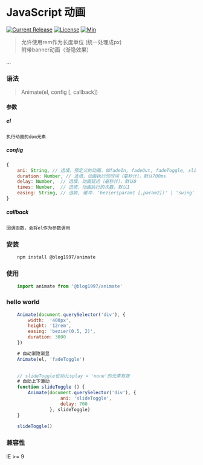 # JavaScript 动画   
[![Current Release](https://img.shields.io/npm/v/@blog1997/animate)](Current-Release)
[![License](https://img.shields.io/github/license/youLookLikeDelicious/Animate)](License)
[![Min](https://img.shields.io/bundlephobia/min/@blog1997/animate)](min)
>允许使用rem作为长度单位 (统一处理成px)  
附带banner动画（渐隐效果）   
    
...
### 语法
>Animate(el, config [, callback])

#### 参数
##### el 
    执行动画的dom元素
##### config

```javascript
{   
    ani: String, // 选填，预定义的动画，如fadeIn, fadeOut, fadeToggle, slideUp, slideDown, slideToggle  
    duration: Number, // 选填，动画执行的时间（毫秒计），默认700ms   
    delay: Number,  // 选填，动画延迟（毫秒计），默认0    
    times: Number,  // 选填，动画执行的次数，默认1   
    easing: String, // 选填, 缓冲. 'bezier(param1 [,param2])' | 'swing'  | 'liner'
}
```
##### callback
    回调函数，会将el作为参数调用

### 安装
```npm
    npm install @blog1997/animate
```
### 使用
```javascript
    import animate from '@blog1997/animate'
```
### hello world
```javascript
    Animate(document.querySelector('div'), {
        width:  '400px',
        height: '12rem',
        easing: 'bezier(0.5, 2)',
        duration: 3000
    })

    # 自动渐隐渐显
    Animate(el, 'fadeToggle')

    
    // slideToggle也对display = 'none'的元素有效
    # 自动上下滑动
    function slideToggle () {
        Animate(document.querySelector('div'), {
                    ani: 'slideToggle', 
                    delay: 700
                }, slideToggle)
    }

    slideToggle()
```
### 兼容性
 IE >= 9
